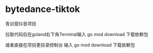 # bytedance-tiktok
青训营抖音项目

拉取代码后在goland右下角Terminal输入 go mod download 下载依赖包

或者直接在项目更目录控制台 输入 go mod download 下载依赖包
